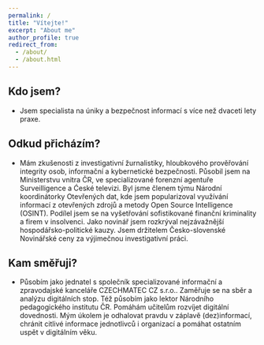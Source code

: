 ```yaml
---
permalink: /
title: "Vítejte!"
excerpt: "About me"
author_profile: true
redirect_from: 
  - /about/
  - /about.html
---
```


## Kdo jsem?
- Jsem specialista na úniky a bezpečnost informací s více než dvaceti lety praxe. 

## Odkud přicházím?
- Mám zkušenosti z investigativní žurnalistiky, hloubkového prověřování integrity osob, informační a kybernetické bezpečnosti. Působil jsem na Ministerstvu vnitra ČR, ve specializované forenzní agentuře Surveilligence a Ćeské televizi. Byl jsme členem týmu Národní koordinátorky Otevřených dat, kde jsem popularizoval využívání informací z otevřených zdrojů a metody Open Source Intelligence (OSINT). Podílel jsem se na vyšetřování sofistikované finanční kriminality a firem v insolvenci. Jako novinář jsem rozkrýval nejzávažnější hospodářsko-politické kauzy. Jsem držitelem Česko-slovenské Novinářské ceny za výjimečnou investigativní práci. 

## Kam směřuji?
- Působím jako jednatel s společník specializované informační a zpravodajské kanceláře CZECHMATEC CZ s.r.o.. Zaměřuje se na sběr a analýzu digitálních stop. Též působím jako lektor Národního pedagogického institutu ČR. Pomáhám učitelům rozvíjet digitální dovednosti. Mým úkolem je odhalovat pravdu v záplavě (dez)informací,  chránit citlivé informace jednotlivců i organizací a pomáhat ostatním uspět v digitálním věku.
